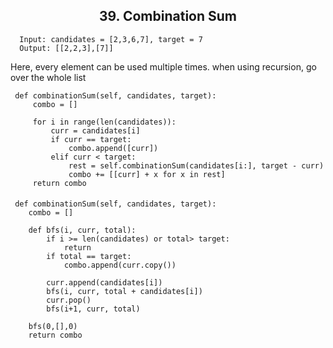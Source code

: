 <h2 align="center"> 39. Combination Sum</h2>

      Input: candidates = [2,3,6,7], target = 7
      Output: [[2,2,3],[7]]
    
   Here, every element can be used multiple times. when using recursion, go over the whole list

     def combinationSum(self, candidates, target):
         combo = []

         for i in range(len(candidates)):
             curr = candidates[i]
             if curr == target:
                 combo.append([curr])
             elif curr < target:
                 rest = self.combinationSum(candidates[i:], target - curr)
                 combo += [[curr] + x for x in rest]
         return combo
             

      
####

     def combinationSum(self, candidates, target):
        combo = []
        
        def bfs(i, curr, total):
            if i >= len(candidates) or total> target:
                return
            if total == target:
                combo.append(curr.copy())
            
            curr.append(candidates[i])
            bfs(i, curr, total + candidates[i])
            curr.pop()
            bfs(i+1, curr, total)
    
        bfs(0,[],0)
        return combo

